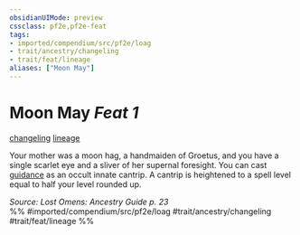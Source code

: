 ```yaml
---
obsidianUIMode: preview
cssclass: pf2e,pf2e-feat
tags:
- imported/compendium/src/pf2e/loag
- trait/ancestry/changeling
- trait/feat/lineage
aliases: ["Moon May"]
---
```

# Moon May  *Feat 1*  
[changeling](changeling-b1.md)  [lineage](lineage-apg.md)  


Your mother was a moon hag, a handmaiden of Groetus, and you have a single scarlet eye and a sliver of her supernal foresight. You can cast [guidance](../spells/guidance.md) as an occult innate cantrip. A cantrip is heightened to a spell level equal to half your level rounded up.

*Source: Lost Omens: Ancestry Guide p. 23*  
%% #imported/compendium/src/pf2e/loag #trait/ancestry/changeling #trait/feat/lineage %%